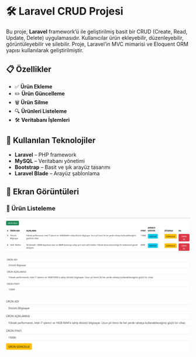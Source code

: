 # 🛠️ Laravel CRUD Projesi

Bu proje, **Laravel** framework’ü ile geliştirilmiş basit bir CRUD (Create, Read, Update, Delete) uygulamasıdır. Kullanıcılar ürün ekleyebilir, düzenleyebilir, görüntüleyebilir ve silebilir. Proje, Laravel’in MVC mimarisi ve Eloquent ORM yapısı kullanılarak geliştirilmiştir.  

## 📋 Özellikler  
- ✅ **Ürün Ekleme**  
- ✏️ **Ürün Güncelleme**  
- 🗑️ **Ürün Silme**  
- 🔍 **Ürünleri Listeleme**  
- 🛠️ **Veritabanı İşlemleri**  

## 🔧 Kullanılan Teknolojiler  
- **Laravel** – PHP framework  
- **MySQL** – Veritabanı yönetimi  
- **Bootstrap** – Basit ve şık arayüz tasarımı  
- **Laravel Blade** – Arayüz şablonlama  

## 📸 Ekran Görüntüleri  

### 📝 Ürün Listeleme  
![Ürün Listeleme](images/1.png)  


![Ürün Ekleme](images/2.png)  


![Ürün Silme](images/3.png)  
